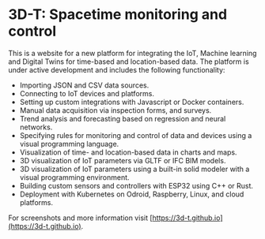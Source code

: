 # 3D-T: Spacetime monitoring and control

This is a website for a new platform for integrating the IoT, Machine learning and Digital Twins for time-based and location-based data.  The platform is under active development and includes the following functionality:

* Importing JSON and CSV data sources.
* Connecting to IoT devices and platforms.
* Setting up custom integrations with Javascript or Docker containers.
* Manual data acquisition via inspection forms, and surveys.
* Trend analysis and forecasting based on regression and neural networks.
* Specifying rules for monitoring and control of data and devices using a visual programming language.
* Visualization of time- and location-based data in charts and maps.
* 3D visualization of IoT parameters via GLTF or IFC BIM models.
* 3D visualization of IoT parameters using a built-in solid modeler with a visual programming environment.
* Building custom sensors and controllers with ESP32 using C++ or Rust.
* Deployment with Kubernetes on Odroid, Raspberry, Linux, and cloud platforms.


For screenshots and more information visit [https://3d-t.github.io](https://3d-t.github.io).
